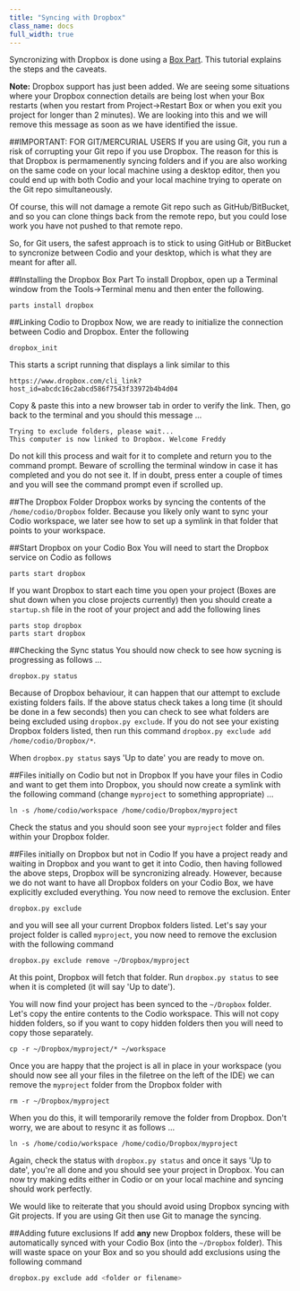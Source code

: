 ```yaml
---
title: "Syncing with Dropbox"
class_name: docs
full_width: true
---
```


Syncronizing with Dropbox is done using a [Box Part](/docs/ide/boxes/box-parts). This tutorial explains the steps and the caveats.

**Note:** Dropbox support has just been added. We are seeing some situations where your Dropbox connection details are being lost when your Box restarts (when you restart from Project->Restart Box or when you exit you project for longer than 2 minutes). We are looking into this and we will remove this message as soon as we have identified the issue.

##IMPORTANT: FOR GIT/MERCURIAL USERS
If you are using Git, you run a risk of corrupting your Git repo if you use Dropbox. The reason for this is that Dropbox is permamenently syncing folders and if you are also working on the same code on your local machine using a desktop editor, then you could end up with both Codio and your local machine trying to operate on the Git repo simultaneously.

Of course, this will not damage a remote Git repo such as GitHub/BitBucket, and so you can clone things back from the remote repo, but you could lose work you have not pushed to that remote repo.

So, for Git users, the safest approach is to stick to using GitHub or BitBucket to syncronize between Codio and your desktop, which is what they are meant for after all.

##Installing the Dropbox Box Part
To install Dropbox, open up a Terminal window from the Tools->Terminal menu and then enter the following.

    parts install dropbox

##Linking Codio to Dropbox
Now, we are ready to initialize the connection between Codio and Dropbox. Enter the following

    dropbox_init

This starts a script running that displays a link similar to this

    https://www.dropbox.com/cli_link?host_id=abcdc16c2abcd586f7543f33972b4b4d04

Copy & paste this into a new browser tab in order to verify the link. Then, go back to the terminal and you should this message ...

    Trying to exclude folders, please wait...
    This computer is now linked to Dropbox. Welcome Freddy

Do not kill this process and wait for it to complete and return you to the command prompt. Beware of scrolling the terminal window in case it has completed and you do not see it. If in doubt, press enter a couple of times and you will see the command prompt even if scrolled up.

##The Dropbox Folder
Dropbox works by syncing the contents of the `/home/codio/Dropbox` folder. Because you likely only want to sync your Codio workspace, we later see how to set up a symlink in that folder that points to your workspace.

##Start Dropbox on your Codio Box
You will need to start the Dropbox service on Codio as follows

    parts start dropbox

If you want Dropbox to start each time you open your project (Boxes are shut down when you close projects currently) then you should create a `startup.sh` file in the root of your project and add the following lines

    parts stop dropbox
    parts start dropbox

##Checking the Sync status
You should now check to see how sycning is progressing as follows ...

    dropbox.py status

Because of Dropbox behaviour, it can happen that our attempt to exclude existing folders fails. If the above status check takes a long time (it should be done in a few seconds) then you can check to see what folders are being excluded using `dropbox.py exclude`. If you do not see your existing Dropbox folders listed, then run this command `dropbox.py exclude add /home/codio/Dropbox/*`.

When `dropbox.py status` says 'Up to date' you are ready to move on.

##Files initially on Codio but not in Dropbox
If you have your files in Codio and want to get them into Dropbox, you should now create a symlink with the following command (change `myproject` to something appropriate) ...

    ln -s /home/codio/workspace /home/codio/Dropbox/myproject

Check the status and you should soon see your `myproject` folder and files within your Dropbox folder.

##Files initially on Dropbox but not in Codio
If you have a project ready and waiting in Dropbox and you want to get it into Codio, then having followed the above steps, Dropbox will be syncronizing already. However, because we do not want to have all Dropbox folders on your Codio Box, we have explicitly excluded everything. You now need to remove the exclusion. Enter

    dropbox.py exclude

and you will see all your current Dropbox folders listed. Let's say your project folder is called `myproject`, you now need to remove the exclusion with the following command

    dropbox.py exclude remove ~/Dropbox/myproject

At this point, Dropbox will fetch that folder. Run `dropbox.py status` to see when it is completed (it will say 'Up to date').

You will now find your project has been synced to the `~/Dropbox` folder. Let's copy the entire contents to the Codio workspace. This will not copy hidden folders, so if you want to copy hidden folders then you will need to copy those separately.

    cp -r ~/Dropbox/myproject/* ~/workspace

Once you are happy that the project is all in place in your workspace (you should now see all your files in the filetree on the left of the IDE) we can remove the `myproject` folder from the Dropbox folder with

    rm -r ~/Dropbox/myproject

When you do this, it will temporarily remove the folder from Dropbox. Don't worry, we are about to resync it as follows ...

    ln -s /home/codio/workspace /home/codio/Dropbox/myproject

Again, check the status with `dropbox.py status` and once it says 'Up to date', you're all done and you should see your project in Dropbox. You can now try making edits either in Codio or on your local machine and syncing should work perfectly.

We would like to reiterate that you should avoid using Dropbox syncing with Git projects. If you are using Git then use Git to manage the syncing.

##Adding future exclusions
If add **any** new Dropbox folders, these will be automatically synced with your Codio Box (into the `~/Dropbox` folder). This will waste space on your Box and so you should add exclusions using the following command

```bash
dropbox.py exclude add <folder or filename>
```
